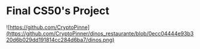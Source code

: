 # Final CS50's Project
![https://github.com/CryptoPinne](https://github.com/CryptoPinner/dinos_restaurante/blob/0ecc04444e93b320d6b029dd191814cc284d6ba7/dinos.png)

